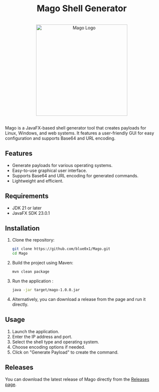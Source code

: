 <div align="center">

  # Mago Shell Generator
  </div>
<br>
<div align="center">
    <img src="https://github.com/user-attachments/assets/6aa2b984-b083-4136-9678-a0f2f757e436" alt="Mago Logo" height="300px"/>
</div>
<br>

Mago is a JavaFX-based shell generator tool that creates payloads for Linux, Windows, and web systems. It features a user-friendly GUI for easy configuration and supports Base64 and URL encoding.

## Features

- Generate payloads for various operating systems.
- Easy-to-use graphical user interface.
- Supports Base64 and URL encoding for generated commands.
- Lightweight and efficient.

## Requirements

- JDK 21 or later
- JavaFX SDK 23.0.1

## Installation

1. Clone the repository:
   ```bash
   git clone https://github.com/blue0x1/Mago.git
   cd Mago
2. Build the project using Maven:
   ```bash
   mvn clean package

3. Run the application :
     ```bash
   java -jar target/mago-1.0.0.jar
4. Alternatively, you can download a release from the  page and run it directly.


 ## Usage

1.  Launch the application.
2.  Enter the IP address and port.
3.  Select the shell type and operating system.
4.  Choose encoding options if needed.
5.  Click on "Generate Payload" to create the command.

## Releases

You can download the latest release of Mago directly from the [Releases page](https://github.com/blue0x1/Mago/releases).


